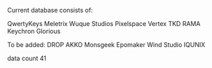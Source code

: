 Current database consists of:

QwertyKeys
Meletrix
Wuque Studios
Pixelspace
Vertex
TKD
RAMA
Keychron
Glorious

To be added:
DROP
AKKO
Monsgeek 
Epomaker
Wind Studio
IQUNIX

data count 41